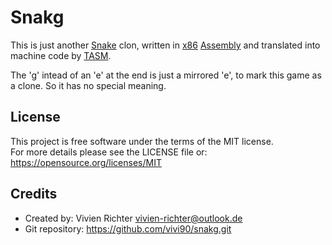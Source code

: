 # Snakg
This is just another [Snake](https://en.wikipedia.org/wiki/Snake_(video_game_genre)) clon,
written in [x86](https://en.wikipedia.org/wiki/X86) [Assembly](https://en.wikipedia.org/wiki/Assembly_language)
and translated into machine code by [TASM](https://en.wikipedia.org/wiki/Turbo_Assembler).

The 'g' intead of an 'e' at the end is just a mirrored 'e', to mark this game as a clone.
So it has no special meaning.

## License
This project is free software under the terms of the MIT license.  
For more details please see the LICENSE file or: https://opensource.org/licenses/MIT

## Credits
 * Created by: Vivien Richter <vivien-richter@outlook.de>
 * Git repository: https://github.com/vivi90/snakg.git
